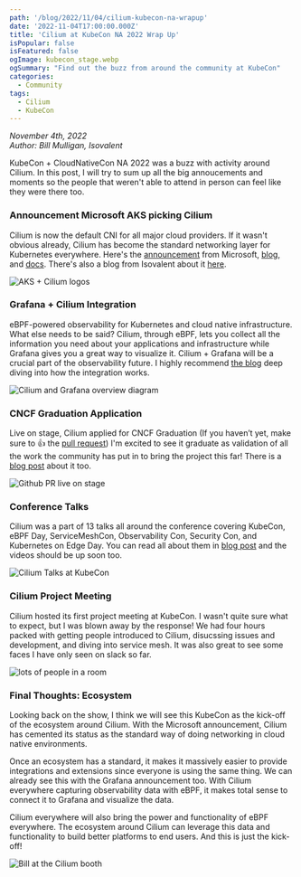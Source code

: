 ```yaml
---
path: '/blog/2022/11/04/cilium-kubecon-na-wrapup'
date: '2022-11-04T17:00:00.000Z'
title: 'Cilium at KubeCon NA 2022 Wrap Up'
isPopular: false
isFeatured: false
ogImage: kubecon_stage.webp
ogSummary: "Find out the buzz from around the community at KubeCon"
categories:
  - Community
tags:
  - Cilium
  - KubeCon
---
```


*November 4th, 2022*  
*Author: Bill Mulligan, Isovalent*

KubeCon + CloudNativeCon NA 2022 was a buzz with activity around Cilium. In this post, I will try to sum up all the big annoucements and moments so the people that weren't able to attend in person can feel like they were there too.


### Announcement Microsoft AKS picking Cilium

Cilium is now the default CNI for all major cloud providers. If it wasn't obvious already, Cilium has become the standard networking layer for Kubernetes everywhere. Here's the [announcement](https://azure.microsoft.com/en-us/updates/public-preview-azure-cni-powered-by-cilium/) from Microsoft, [blog](https://techcommunity.microsoft.com/t5/azure-networking-blog/azure-cni-powered-by-cilium-for-azure-kubernetes-service-aks/ba-p/3662341), and [docs](https://learn.microsoft.com/en-us/azure/aks/azure-cni-powered-by-cilium). There's also a blog from Isovalent about it [here](https://isovalent.com/blog/post/azure-cni-cilium/). 

![AKS + Cilium logos](azure_cni_ogimage2.webp)

### Grafana + Cilium Integration

eBPF-powered observability for Kubernetes and cloud native infrastructure. What else needs to be said? Cilium, through eBPF, lets you collect all the information you need about your applications and infrastructure while Grafana gives you a great way to visualize it. Cilium + Grafana will be a crucial part of the observability future. I highly recommend [the blog](https://grafana.com/blog/2022/10/24/grafana-and-cilium-deep-ebpf-powered-observability-for-kubernetes-and-cloud-native-infrastructure/) deep diving into how the integration works.

![Cilium and Grafana overview diagram](grafanacilium.png)

### CNCF Graduation Application

Live on stage, Cilium applied for CNCF Graduation (If you haven’t yet, make sure to :+1: the [pull request](https://github.com/cncf/toc/pull/952)) I'm excited to see it graduate as validation of all the work the community has put in to bring the project this far! There is a [blog post](https://cilium.io/blog/2022/10/27/cilium-applies-for-graduation/) about it too.

![Github PR live on stage](kubecon_stage.webp)

### Conference Talks

Cilium was a part of 13 talks all around the conference covering KubeCon, eBPF Day, ServiceMeshCon, Observability Con, Security Con, and Kubernetes on Edge Day. You can read all about them in [blog post](https://cilium.io/blog/2022/10/17/cilium-kubecon-na-talks/) and the videos should be up soon too.

![Cilium Talks at KubeCon](ciliumtalksna.jpg)

### Cilium Project Meeting

Cilium hosted its first project meeting at KubeCon. I wasn't quite sure what to expect, but I was blown away by the response! We had four hours packed with getting people introduced to Cilium, disucssing issues and development, and diving into service mesh. It was also great to see some faces I have only seen on slack so far.

![lots of people in a room](projectmeeting.jpeg)

### Final Thoughts: Ecosystem

Looking back on the show, I think we will see this KubeCon as the kick-off of the ecosystem around Cilium. With the Microsoft announcement, Cilium has cemented its status as the standard way of doing networking in cloud native environments.

Once an ecosystem has a standard, it makes it massively easier to provide integrations and extensions since everyone is using the same thing. We can already see this with the Grafana announcement too. With Cilium everywhere capturing observability data with eBPF, it makes total sense to connect it to Grafana and visualize the data. 

Cilium everywhere will also bring the power and functionality of eBPF everywhere. The ecosystem around Cilium can leverage this data and functionality to build better platforms to end users. And this is just the kick-off!

![Bill at the Cilium booth](booth.png)
